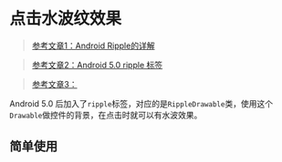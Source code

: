 # 点击水波纹效果

> [参考文章1：Android Ripple的详解](https://blog.csdn.net/AwayEagle/article/details/52583913)

> [参考文章2：Android 5.0 ripple 标签](https://zhuanlan.zhihu.com/p/53546268)

> [参考文章3：](https://www.jianshu.com/p/b8101b96246a)

Android 5.0 后加入了`ripple`标签，对应的是`RippleDrawable`类，使用这个`Drawable`做控件的背景，在点击时就可以有水波效果。

## 简单使用



